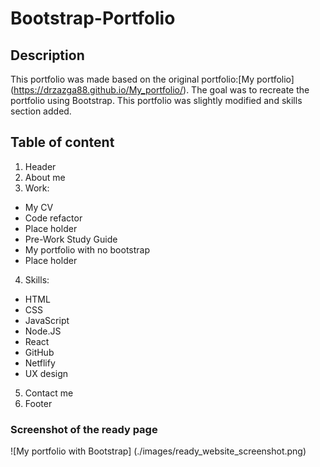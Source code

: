 # Bootstrap-Portfolio

## Description

This portfolio was made based on the original portfolio:[My portfolio] (https://drzazga88.github.io/My_portfolio/). The goal was to recreate the portfolio using Bootstrap. This portfolio was slightly modified and skills section added.

## Table of content

1. Header
2. About me
3. Work:

- My CV
- Code refactor
- Place holder
- Pre-Work Study Guide
- My portfolio with no bootstrap
- Place holder

4. Skills:

- HTML
- CSS
- JavaScript
- Node.JS
- React
- GitHub
- Netflify
- UX design

5. Contact me
6. Footer

### Screenshot of the ready page

![My portfolio with Bootstrap] (./images/ready_website_screenshot.png)
